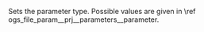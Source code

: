 Sets the parameter type. Possible values are given in \ref ogs_file_param__prj__parameters__parameter.

